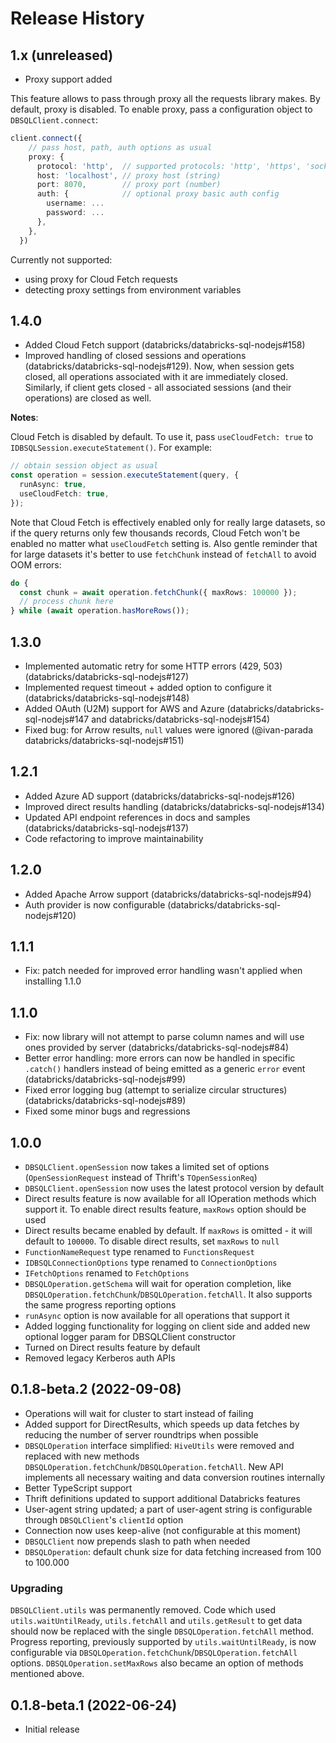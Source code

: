 # Release History

## 1.x (unreleased)

- Proxy support added

This feature allows to pass through proxy all the requests library makes. By default, proxy is disabled.
To enable proxy, pass a configuration object to `DBSQLClient.connect`:

```ts
client.connect({
    // pass host, path, auth options as usual
    proxy: {
      protocol: 'http',  // supported protocols: 'http', 'https', 'socks', 'socks4', 'socks4a', 'socks5', 'socks5h'
      host: 'localhost', // proxy host (string)
      port: 8070,        // proxy port (number)
      auth: {            // optional proxy basic auth config
        username: ...
        password: ...
      },
    },
  })
```

Currently not supported:

- using proxy for Cloud Fetch requests
- detecting proxy settings from environment variables

## 1.4.0

- Added Cloud Fetch support (databricks/databricks-sql-nodejs#158)
- Improved handling of closed sessions and operations (databricks/databricks-sql-nodejs#129).
  Now, when session gets closed, all operations associated with it are immediately closed.
  Similarly, if client gets closed - all associated sessions (and their operations) are closed as well.

**Notes**:

Cloud Fetch is disabled by default. To use it, pass `useCloudFetch: true`
to `IDBSQLSession.executeStatement()`. For example:

```ts
// obtain session object as usual
const operation = session.executeStatement(query, {
  runAsync: true,
  useCloudFetch: true,
});
```

Note that Cloud Fetch is effectively enabled only for really large datasets, so if
the query returns only few thousands records, Cloud Fetch won't be enabled no matter
what `useCloudFetch` setting is. Also gentle reminder that for large datasets
it's better to use `fetchChunk` instead of `fetchAll` to avoid OOM errors:

```ts
do {
  const chunk = await operation.fetchChunk({ maxRows: 100000 });
  // process chunk here
} while (await operation.hasMoreRows());
```

## 1.3.0

- Implemented automatic retry for some HTTP errors (429, 503) (databricks/databricks-sql-nodejs#127)
- Implemented request timeout + added option to configure it (databricks/databricks-sql-nodejs#148)
- Added OAuth (U2M) support for AWS and Azure (databricks/databricks-sql-nodejs#147 and databricks/databricks-sql-nodejs#154)
- Fixed bug: for Arrow results, `null` values were ignored (@ivan-parada databricks/databricks-sql-nodejs#151)

## 1.2.1

- Added Azure AD support (databricks/databricks-sql-nodejs#126)
- Improved direct results handling (databricks/databricks-sql-nodejs#134)
- Updated API endpoint references in docs and samples (databricks/databricks-sql-nodejs#137)
- Code refactoring to improve maintainability

## 1.2.0

- Added Apache Arrow support (databricks/databricks-sql-nodejs#94)
- Auth provider is now configurable (databricks/databricks-sql-nodejs#120)

## 1.1.1

- Fix: patch needed for improved error handling wasn't applied when installing 1.1.0

## 1.1.0

- Fix: now library will not attempt to parse column names and will use ones provided by server
  (databricks/databricks-sql-nodejs#84)
- Better error handling: more errors can now be handled in specific `.catch()` handlers instead of being
  emitted as a generic `error` event (databricks/databricks-sql-nodejs#99)
- Fixed error logging bug (attempt to serialize circular structures) (databricks/databricks-sql-nodejs#89)
- Fixed some minor bugs and regressions

## 1.0.0

- `DBSQLClient.openSession` now takes a limited set of options (`OpenSessionRequest` instead of Thrift's `TOpenSessionReq`)
- `DBSQLClient.openSession` now uses the latest protocol version by default
- Direct results feature is now available for all IOperation methods which support it. To enable direct results feature,
  `maxRows` option should be used
- Direct results became enabled by default. If `maxRows` is omitted - it will default to `100000`. To disable direct
  results, set `maxRows` to `null`
- `FunctionNameRequest` type renamed to `FunctionsRequest`
- `IDBSQLConnectionOptions` type renamed to `ConnectionOptions`
- `IFetchOptions` renamed to `FetchOptions`
- `DBSQLOperation.getSchema` will wait for operation completion, like `DBSQLOperation.fetchChunk`/`DBSQLOperation.fetchAll`.
  It also supports the same progress reporting options
- `runAsync` option is now available for all operations that support it
- Added logging functionality for logging on client side and added new optional logger param for DBSQLClient constructor
- Turned on Direct results feature by default
- Removed legacy Kerberos auth APIs

## 0.1.8-beta.2 (2022-09-08)

- Operations will wait for cluster to start instead of failing
- Added support for DirectResults, which speeds up data fetches by reducing the number of server roundtrips when possible
- `DBSQLOperation` interface simplified: `HiveUtils` were removed and replaced with new methods
  `DBSQLOperation.fetchChunk`/`DBSQLOperation.fetchAll`. New API implements all necessary waiting
  and data conversion routines internally
- Better TypeScript support
- Thrift definitions updated to support additional Databricks features
- User-agent string updated; a part of user-agent string is configurable through `DBSQLClient`'s `clientId` option
- Connection now uses keep-alive (not configurable at this moment)
- `DBSQLClient` now prepends slash to path when needed
- `DBSQLOperation`: default chunk size for data fetching increased from 100 to 100.000

### Upgrading

`DBSQLClient.utils` was permanently removed. Code which used `utils.waitUntilReady`, `utils.fetchAll`
and `utils.getResult` to get data should now be replaced with the single `DBSQLOperation.fetchAll` method.
Progress reporting, previously supported by `utils.waitUntilReady`, is now configurable via
`DBSQLOperation.fetchChunk`/`DBSQLOperation.fetchAll` options. `DBSQLOperation.setMaxRows` also became
an option of methods mentioned above.

## 0.1.8-beta.1 (2022-06-24)

- Initial release
